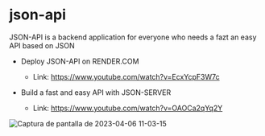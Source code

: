 # json-api
JSON-API is a backend application for everyone who needs a fazt an easy API based on JSON

- Deploy JSON-API on RENDER.COM

  - Link: https://www.youtube.com/watch?v=EcxYcpF3W7c

- Build a fast and easy API with JSON-SERVER

  - Link: https://www.youtube.com/watch?v=OAOCa2qYq2Y

![Captura de pantalla de 2023-04-06 11-03-15](https://user-images.githubusercontent.com/81504385/230434796-4b226d15-ac4c-4a61-af86-fe21f530070f.png)
